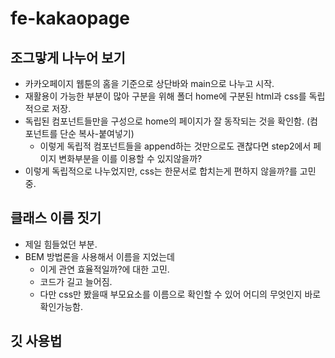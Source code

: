 # fe-kakaopage

## 조그맣게 나누어 보기
- 카카오페이지 웹툰의 홈을 기준으로 상단바와 main으로 나누고 시작.
- 재활용이 가능한 부분이 많아 구분을 위해 폴더 home에 구분된 html과 css를 독립적으로 저장.
- 독립된 컴포넌트들만을 구성으로 home의 페이지가 잘 동작되는 것을 확인함. (컴포넌트를 단순 복사-붙여넣기)
    - 이렇게 독립적 컴포넌트들을 append하는 것만으로도 괜찮다면 step2에서 페이지 변화부분을 이를 이용할 수 있지않을까?
- 이렇게 독립적으로 나누었지만, css는 한문서로 합치는게 편하지 않을까?를 고민중.

## 클래스 이름 짓기
- 제일 힘들었던 부분.
- BEM 방법론을 사용해서 이름을 지었는데
    - 이게 관연 효율적일까?에 대한 고민.
    - 코드가 길고 늘어짐.
    - 다만 css만 봤을때 부모요소를 이름으로 확인할 수 있어 어디의 무엇인지 바로 확인가능함.

## 깃 사용법